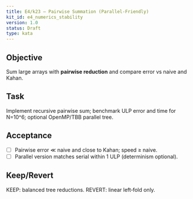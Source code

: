 ```yaml
---
title: E4/k23 — Pairwise Summation (Parallel‑Friendly)
kit_id: e4_numerics_stability
version: 1.0
status: Draft
type: kata
---
```

## Objective
Sum large arrays with **pairwise reduction** and compare error vs naive and Kahan.
## Task
Implement recursive pairwise sum; benchmark ULP error and time for N=10^6; optional OpenMP/TBB parallel tree.
## Acceptance
- [ ] Pairwise error ≪ naive and close to Kahan; speed ≥ naive.
- [ ] Parallel version matches serial within 1 ULP (determinism optional).
## Keep/Revert
KEEP: balanced tree reductions. REVERT: linear left‑fold only.